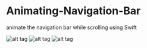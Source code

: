 # Animating-Navigation-Bar
animate the navigation bar while scrolling using Swift

![alt tag](https://cloud.githubusercontent.com/assets/16201832/22498273/46dc715e-e87d-11e6-931d-6580680e4ce2.png)
![alt tag](https://cloud.githubusercontent.com/assets/16201832/22498269/43666b9c-e87d-11e6-858e-b14e338eca55.png)
![alt tag](https://cloud.githubusercontent.com/assets/16201832/22498266/3f32ccdc-e87d-11e6-9de9-ddfe48cd667b.png)
